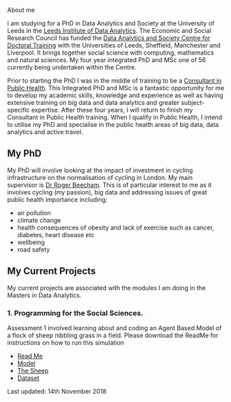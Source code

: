 





About me

I am studying for a PhD in Data Analytics and Society at the University of Leeds in the [Leeds Institute of Data Analytics](https://lida.leeds.ac.uk/).  The Economic and Social Research Council has funded the [Data Analytics and Society Centre for Doctoral Training](https://lida.leeds.ac.uk/study-training/datacdt/) with the Universities of Leeds, Sheffield, Manchester and Liverpool. It brings together social science with computing, mathematics and natural sciences.  My four year integrated PhD and MSc one of 56 currently being undertaken within the Centre.     

Prior to starting the PhD I was in the middle of training to be a [Consultant in Public Health](https://www.healthcareers.nhs.uk/explore-roles/public-health/roles-public-health/public-health-consultants-and-specialists).  This Integrated PhD and MSc is a fantastic opportunity for me to develop my academic skills, knowledge and experience as well as having extensive training on big data and data analytics and greater subject-specific expertise.  After these four years, I will return to finish my Consultant in Public Health training.  When I qualify in Public Health, I intend to utilise my PhD and specialise in the public health areas of big data, data analytics and active travel.



My PhD
------
My PhD will involve looking at the impact of investment in cycling infrastructure on the normalisation of cycling in London. My main supervisor is [Dr Roger Beecham](https://www.geog.leeds.ac.uk/people/r.beecham).  This is of particular interest to me as it involves cycling (my passion), big data and addressing issues of great public health importance including:
  - air pollution
  - climate change
  - health consequences of obesity and lack of exercise such as cancer, diabetes, heart disease etc
  - wellbeing
  - road safety



My Current Projects
-------------------
My current projects are associated with the modules I am doing in the Masters in Data Analytics.  

### 1. Programming for the Social Sciences.  
Assessment 1 involved learning about and coding an Agent Based Model of a flock of sheep nibbling grass in a field.  Please download the ReadMe for instructions on how to run this simulation
- [Read Me](/docs/readme.md)
- [Model](/docs/SheepABMFinal.py)
- [The Sheep](/docs/agentframework.py)
- [Dataset](/docs/in.txt)



Last updated: 14th November 2018
